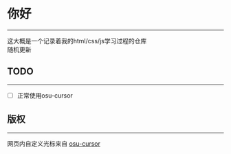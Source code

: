 # 你好
***
这大概是一个记录着我的html/css/js学习过程的仓库  
随机更新

## TODO
***
- [ ] 正常使用osu-cursor

## 版权
***
网页内自定义光标来自 [osu-cursor](https://github.com/solstice23/osu-cursor)